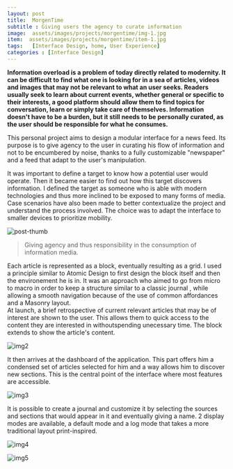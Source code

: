 ```yaml
---
layout: post
title:  MorgenTime
subtitle : Giving users the agency to curate information
image:  assets/images/projects/morgentime/img-1.jpg
item:  assets/images/projects/morgentime/item-1.jpg
tags:   [Interface Design, home, User Experience]
categories : [Interface Design]
---
```



**Information overload is a problem of today directly related to modernity. It can be difficult to find what one is looking for in a sea of articles, videos and images that may not be relevant to what an user seeks. Readers usually seek to learn about current events, whether general or specific to their interests, a good platform should allow them to find topics for conversation, learn or simply take care of themselves. Information doesn't have to be a burden, but it still needs to be personally curated, as the user should be responsible for what he consumes.**

This personal project aims to design a modular interface for a news feed. Its purpose is to give agency to the user in curating his flow of information and not to be encumbered by noise, thanks to a fully customizable "newspaper" and a feed that adapt to the user's manipulation.

It was important to define a target to know how a potential user would operate. Then it became easier to find out how this target discovers information. I defined the target as someone who is able with modern technologies and thus more inclined to be exposed to many forms of media. Case scenarios have also been made to better contextualize the project and understand the process involved. The choice was to adapt the interface to smaller devices to prioritize mobility.</div>


![post-thumb]({{site.baseurl}}/assets/images/projects/morgentime/thumb-1.jpg)

> Giving agency and thus responsibility in the consumption of information media.


Each article is represented as a block, eventually resulting as a grid. I used a principle similar to Atomic Design to first design the block itself and then the environement he is in. It was an approach who aimed to go from micro to macro in order to keep a structure similar to a classic journal , while allowing a smooth navigation because of the use of common affordances and a Masonry layout.       
At launch, a brief retrospective of current relevant articles that may be of interest are shown to the user. This allows them to quick access to the content they are interested in withoutspending unecessary time. The block extends to show the article's content.     
</div>

![img2]({{site.baseurl}}/assets/images/projects/morgentime/img-2.jpg)


It then arrives at the dashboard of the application. This part offers him a condensed set of articles selected for him and a way allows him to discover new sections. This is the central point of the interface where most features are accessible.     


![img3]({{site.baseurl}}/assets/images/projects/morgentime/img-3.jpg)


It is possible to create a journal and customize it by selecting the sources and sections that would appear in it and eventually giving a name. 2 display modes are available, a default mode and a log mode that takes a more traditional layout print-inspired.</div>

![img4]({{site.baseurl}}/assets/images/projects/morgentime/img-4.jpg)

![img5]({{site.baseurl}}/assets/images/projects/morgentime/img-5.jpg)

